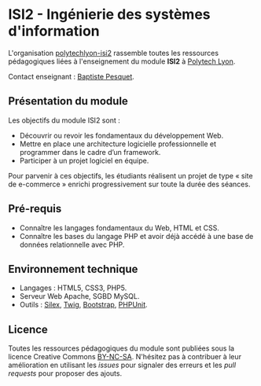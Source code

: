 # ISI2 - Ingénierie des systèmes d'information

L'organisation [polytechlyon-isi2](https://github.com/polytechlyon-isi2) rassemble toutes les ressources pédagogiques liées à l'enseignement du module **ISI2** à [Polytech Lyon](http://http://polytech.univ-lyon1.fr/).

Contact enseignant : [Baptiste Pesquet](https://github.com/bpesquet).

## Présentation du module

Les objectifs du module ISI2 sont :

*	Découvrir ou revoir les fondamentaux du développement Web.
*	Mettre en place une architecture logicielle professionnelle et programmer dans le cadre d’un framework.
*	Participer à un projet logiciel en équipe.

Pour parvenir à ces objectifs, les étudiants réalisent un projet de type « site de e-commerce » enrichi progressivement sur toute la durée des séances.

## Pré-requis

* Connaître les langages fondamentaux du Web, HTML et CSS.
* Connaître les bases du langage PHP et avoir déjà accédé à une base de données relationnelle avec PHP.

## Environnement technique

* Langages : HTML5, CSS3, PHP5.
* Serveur Web Apache, SGBD MySQL.
* Outils : [Silex](http://silex.sensiolabs.org/), [Twig](http://twig.sensiolabs.org/), [Bootstrap](http://getbootstrap.com/), [PHPUnit](https://phpunit.de/).

## Licence

Toutes les ressources pédagogiques du module sont publiées sous la licence Creative Commons [BY-NC-SA](http://creativecommons.org/licenses/by-nc-sa/4.0/). N'hésitez pas à contribuer à leur amélioration en utilisant les *issues* pour signaler des erreurs et les *pull requests* pour proposer des ajouts.

